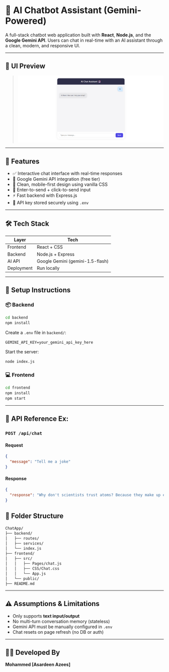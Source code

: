 
# 💬 AI Chatbot Assistant (Gemini-Powered)

A full-stack chatbot web application built with **React**, **Node.js**, and the **Google Gemini API**. Users can chat in real-time with an AI assistant through a clean, modern, and responsive UI.

---

## 📸 UI Preview

> ![Chat UI Screenshot](./frontend/public/chat-ui.png)

---

## 🚀 Features

- ✅ Interactive chat interface with real-time responses
- 🧠 Google Gemini API integration (free tier)
- 🧼 Clean, mobile-first design using vanilla CSS
- 🔄 Enter-to-send + click-to-send input
- ⚡ Fast backend with Express.js
- 🔐 API key stored securely using `.env`

---

## 🛠️ Tech Stack

| Layer     | Tech          |
|-----------|---------------|
| Frontend  | React + CSS   |
| Backend   | Node.js + Express |
| AI API    | Google Gemini (gemini-1.5-flash) |
| Deployment | Run locally |

---

## 🧪 Setup Instructions

### 📦 Backend
```bash
cd backend
npm install
````

Create a `.env` file in `backend/`:

```env
GEMINI_API_KEY=your_gemini_api_key_here
```

Start the server:

```bash
node index.js
```

### 💻 Frontend

```bash
cd frontend
npm install
npm start
```

---

## 🔗 API Reference Ex:

### `POST /api/chat`

#### Request 

```json
{
  "message": "Tell me a joke"
}
```

#### Response

```json
{
  "response": "Why don't scientists trust atoms? Because they make up everything!"
}
```

## 📁 Folder Structure

```
ChatApp/
├── backend/
│   ├── routes/
│   ├── services/
│   └── index.js
├── frontend/
│   ├── src/
│   │   ├── Pages/chat.js
│   │   ├── CSS/Chat.css
│   │   └── App.js
│   └── public/
├── README.md
```

---

## ⚠️ Assumptions & Limitations

* Only supports **text input/output**
* No multi-turn conversation memory (stateless)
* Gemini API must be manually configured in `.env`
* Chat resets on page refresh (no DB or auth)

---

## 👨‍💻 Developed By

**Mohammed \[Asardeen Azees]**
